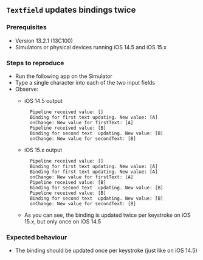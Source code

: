 ## `Textfield` updates bindings twice

###  Prerequisites

- Version 13.2.1 (13C100)
- Simulators or physical devices running iOS 14.5 and iOS 15.x

###  Steps to reproduce
- Run the following app on the Simulator
- Type a single character into each of the two input fields
- Observe:
	- iOS 14.5 output

			Pipeline received value: []
			Binding for first text updating. New value: [A]
			onChange: New value for firstText: [A]
			Pipeline received value: [B]
			Binding for second text  updating. New value: [B]
			onChange: New value for secondText: [B]
			
	- iOS 15.x output

			Pipeline received value: []
			Binding for first text updating. New value: [A]
			Binding for first text updating. New value: [A]
			onChange: New value for firstText: [A]
			Pipeline received value: [B]
			Binding for second text  updating. New value: [B]
			Pipeline received value: [B]
			Binding for second text  updating. New value: [B]
			onChange: New value for secondText: [B]
	- As you can see, the binding is updated twice per keystroke on iOS 15.x, but only once on iOS 14.5
			

### Expected behaviour
- The binding should be updated once per keystroke (just like on iOS 14.5)